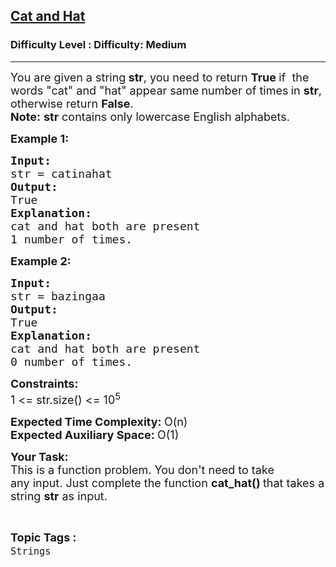 <h2><a href="https://www.geeksforgeeks.org/problems/cat-and-hat-python/1?page=2&difficulty=Medium&status=unsolved&sortBy=submissions">Cat and Hat</a></h2><h3>Difficulty Level : Difficulty: Medium</h3><hr><div class="problems_problem_content__Xm_eO"><p><span style="font-size: 18px;">You are given a string<strong> str</strong>, you need to return <strong>True </strong>if&nbsp; the words "cat" and "hat" appear same<strong> </strong>number of times<strong> </strong>in <strong>str</strong>, otherwise return <strong>False</strong>.<br></span><span style="font-size: 18px;"><strong>Note:</strong> <strong>str</strong> contains only lowercase English alphabets.</span></p>
<p><span style="font-size: 18px;"><strong>Example 1:</strong></span></p>
<pre><span style="font-size: 18px;"><strong>Input:</strong>
str = catinahat
<strong>Output:</strong>
True
<strong>Explanation:
</strong>cat and hat both are present
1 number of times.</span>
</pre>
<p><span style="font-size: 18px;"><strong>Example 2:</strong></span></p>
<pre><span style="font-size: 18px;"><strong>Input:</strong>
str = bazingaa
<strong>Output:</strong>
True
<strong>Explanation:</strong>
cat and hat both are present
0 number of times.<br></span></pre>
<p><span style="font-size: 18px;"><strong>Constraints:<br></strong>1 &lt;= str.size() &lt;= 10<sup>5</sup></span></p>
<p><span style="font-size: 18px;"><strong>Expected Time Complexity:&nbsp;</strong>O(n)<br><strong>Expected Auxiliary Space:&nbsp;</strong>O(1)</span></p>
<p><span style="font-size: 18px;"><strong>Your Task:</strong><br>This is a function problem. You don't need to take any&nbsp;input. Just complete the function <strong>cat_hat() </strong>that takes a string <strong>str</strong> as input.</span></p></div><br><p><span style=font-size:18px><strong>Topic Tags : </strong><br><code>Strings</code>&nbsp;